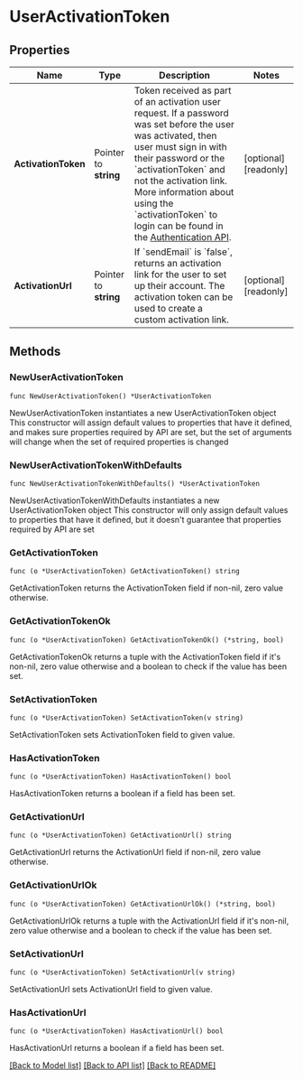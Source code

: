 # UserActivationToken

## Properties

Name | Type | Description | Notes
------------ | ------------- | ------------- | -------------
**ActivationToken** | Pointer to **string** | Token received as part of an activation user request. If a password was set before the user was activated, then user must sign in with their password or the &#x60;activationToken&#x60; and not the activation link. More information about using the &#x60;activationToken&#x60; to login can be found in the [Authentication API](https://developer.okta.com/docs/reference/api/authn/#primary-authentication-with-activation-token). | [optional] [readonly] 
**ActivationUrl** | Pointer to **string** | If &#x60;sendEmail&#x60; is &#x60;false&#x60;, returns an activation link for the user to set up their account. The activation token can be used to create a custom activation link. | [optional] [readonly] 

## Methods

### NewUserActivationToken

`func NewUserActivationToken() *UserActivationToken`

NewUserActivationToken instantiates a new UserActivationToken object
This constructor will assign default values to properties that have it defined,
and makes sure properties required by API are set, but the set of arguments
will change when the set of required properties is changed

### NewUserActivationTokenWithDefaults

`func NewUserActivationTokenWithDefaults() *UserActivationToken`

NewUserActivationTokenWithDefaults instantiates a new UserActivationToken object
This constructor will only assign default values to properties that have it defined,
but it doesn't guarantee that properties required by API are set

### GetActivationToken

`func (o *UserActivationToken) GetActivationToken() string`

GetActivationToken returns the ActivationToken field if non-nil, zero value otherwise.

### GetActivationTokenOk

`func (o *UserActivationToken) GetActivationTokenOk() (*string, bool)`

GetActivationTokenOk returns a tuple with the ActivationToken field if it's non-nil, zero value otherwise
and a boolean to check if the value has been set.

### SetActivationToken

`func (o *UserActivationToken) SetActivationToken(v string)`

SetActivationToken sets ActivationToken field to given value.

### HasActivationToken

`func (o *UserActivationToken) HasActivationToken() bool`

HasActivationToken returns a boolean if a field has been set.

### GetActivationUrl

`func (o *UserActivationToken) GetActivationUrl() string`

GetActivationUrl returns the ActivationUrl field if non-nil, zero value otherwise.

### GetActivationUrlOk

`func (o *UserActivationToken) GetActivationUrlOk() (*string, bool)`

GetActivationUrlOk returns a tuple with the ActivationUrl field if it's non-nil, zero value otherwise
and a boolean to check if the value has been set.

### SetActivationUrl

`func (o *UserActivationToken) SetActivationUrl(v string)`

SetActivationUrl sets ActivationUrl field to given value.

### HasActivationUrl

`func (o *UserActivationToken) HasActivationUrl() bool`

HasActivationUrl returns a boolean if a field has been set.


[[Back to Model list]](../README.md#documentation-for-models) [[Back to API list]](../README.md#documentation-for-api-endpoints) [[Back to README]](../README.md)


